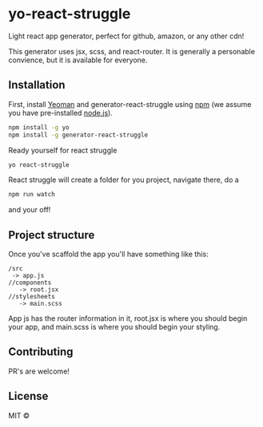 # yo-react-struggle
Light react app generator, perfect for github, amazon, or any other cdn!

This generator uses jsx, scss, and react-router. It is generally a personable convience, but it is available for everyone.

## Installation

First, install [Yeoman](http://yeoman.io) and generator-react-struggle using [npm](https://www.npmjs.com/) (we assume you have pre-installed [node.js](https://nodejs.org/)).

```bash
npm install -g yo
npm install -g generator-react-struggle
```

Ready yourself for react struggle

```bash
yo react-struggle
```

React struggle will create a folder for you project, navigate there, do a

```bash
npm run watch
```

and your off!

## Project structure

Once you've scaffold the app you'll have something like this:


```
/src
 -> app.js
//components
   -> root.jsx
//stylesheets
   -> main.scss
```

App js has the router information in it, root.jsx is where you should begin your app,
and main.scss is where you should begin your styling.



## Contributing
PR's are welcome!

## License

MIT ©
